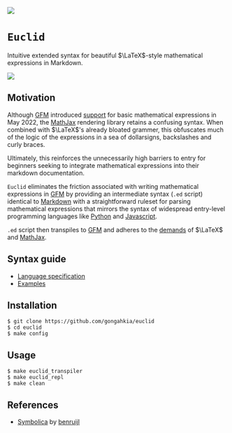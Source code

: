 ![](https://img.shields.io/badge/euclid_1.0-passing-green)

# `Euclid`

Intuitive extended syntax for beautiful $\LaTeX$-style mathematical expressions in Markdown.

![](https://science4fun.info/wp-content/uploads/2021/06/Euclid.jpg)

## Motivation

Although [GFM](https://docs.github.com/en/get-started/writing-on-github/getting-started-with-writing-and-formatting-on-github/basic-writing-and-formatting-syntax) introduced [support](https://docs.github.com/en/get-started/writing-on-github/working-with-advanced-formatting/writing-mathematical-expressions) for basic mathematical expressions in May 2022, the [MathJax](https://www.mathjax.org/) rendering library retains a confusing syntax. When combined with $\LaTeX$'s already bloated grammer, this obfuscates much of the logic of the expressions in a sea of dollarsigns, backslashes and curly braces.  

Ultimately, this reinforces the unnecessarily high barriers to entry for beginners seeking to integrate mathematical expressions into their markdown documentation.  

`Euclid` eliminates the friction associated with writing mathematical expressions in [GFM](https://docs.github.com/en/get-started/writing-on-github/getting-started-with-writing-and-formatting-on-github/basic-writing-and-formatting-syntax) by providing an intermediate syntax (`.ed` script) identical to [Markdown](https://www.markdownguide.org/) with a straightforward ruleset for parsing mathematical expressions that mirrors the syntax of widespread entry-level programming languages like [Python](https://www.python.org/) and [Javascript](https://devdocs.io/javascript/).  

`.ed` script then transpiles to [GFM](https://docs.github.com/en/get-started/writing-on-github/getting-started-with-writing-and-formatting-on-github/basic-writing-and-formatting-syntax) and adheres to the [demands](https://en.wikibooks.org/wiki/LaTeX/Mathematics) of $\LaTeX$ and [MathJax](https://docs.mathjax.org/en/latest/). 

## Syntax guide

* [Language specification](doc/syntax.md)
* [Examples](example/)

## Installation

```console
$ git clone https://github.com/gongahkia/euclid
$ cd euclid
$ make config
```

## Usage 

```console
$ make euclid_transpiler 
$ make euclid_repl
$ make clean
```

## References

* [Symbolica](https://github.com/benruijl/symbolica) by [benruijl](https://github.com/benruijl)
